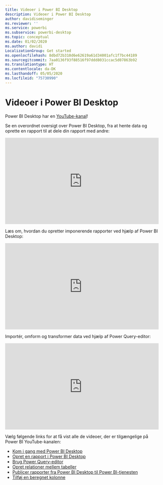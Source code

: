 ```yaml
---
title: Videoer i Power BI Desktop
description: Videoer i Power BI Desktop
author: davidiseminger
ms.reviewer: ''
ms.service: powerbi
ms.subservice: powerbi-desktop
ms.topic: conceptual
ms.date: 01/02/2020
ms.author: davidi
LocalizationGroup: Get started
ms.openlocfilehash: 8dbd72b310d6e62619a61d34001afc1f7bc44189
ms.sourcegitcommit: 7aa0136f93f88516f97ddd8031ccac5d07863b92
ms.translationtype: HT
ms.contentlocale: da-DK
ms.lasthandoff: 05/05/2020
ms.locfileid: "75730990"
---
```

# <a name="power-bi-desktop-videos"></a>Videoer i Power BI Desktop

Power BI Desktop har en [YouTube-kanal](https://www.youtube.com/playlist?list=PL1N57mwBHtN2q1WbU5O29rrn_A0lkVv9p)!

Se en overordnet oversigt over Power BI Desktop, fra at hente data og oprette en rapport til at dele din rapport med andre: 

<iframe width="500" height="281" src="https://www.youtube.com/embed/Qgam9M8I0xA" frameborder="0" allowfullscreen></iframe>

Læs om, hvordan du opretter imponerende rapporter ved hjælp af Power BI Desktop:

<iframe width="500" height="281" src="https://www.youtube.com/embed/IMAsitQ2cAc" frameborder="0" allowfullscreen></iframe> 

Importér, omform og transformer data ved hjælp af Power Query-editor:

<iframe width="500" height="281" src="https://www.youtube.com/embed/ByIUx-HmQbw" frameborder="0" allowfullscreen></iframe> 

Vælg følgende links for at få vist alle de videoer, der er tilgængelige på Power BI YouTube-kanalen:

- [Kom i gang med Power BI Desktop](https://www.youtube.com/watch?v=Qgam9M8I0xA)
- [Opret en rapport i Power BI Desktop](https://www.youtube.com/watch?v=IMAsitQ2cAc)
- [Brug Power Query-editor](https://www.youtube.com/watch?v=ByIUx-HmQbw)
- [Opret relationer mellem tabeller](https://www.youtube.com/watch?v=fVW4MCr0APA)
- [Publicer rapporter fra Power BI Desktop til Power BI-tjenesten](https://www.youtube.com/watch?v=ObwsFdC9e94)
- [Tilføj en beregnet kolonne](https://www.youtube.com/watch?v=62mLfiNcqVM)
